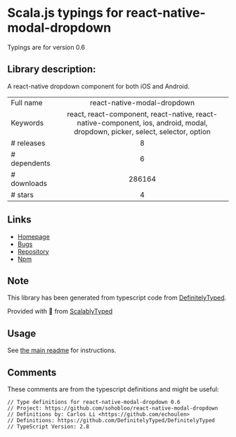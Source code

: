 
# Scala.js typings for react-native-modal-dropdown

Typings are for version 0.6

## Library description:
A react-native dropdown component for both iOS and Android.

|                    |                 |
| ------------------ | :-------------: |
| Full name          | react-native-modal-dropdown |
| Keywords           | react, react-component, react-native, react-native-component, ios, android, modal, dropdown, picker, select, selector, option |
| # releases         | 8 |
| # dependents       | 6 |
| # downloads        | 286164 |
| # stars            | 4 |

## Links
- [Homepage](https://github.com/sohobloo/react-native-modal-dropdown)
- [Bugs](https://github.com/sohobloo/react-native-modal-dropdown/issues)
- [Repository](https://github.com/sohobloo/react-native-modal-dropdown)
- [Npm](https://www.npmjs.com/package/react-native-modal-dropdown)
    


## Note
This library has been generated from typescript code from [DefinitelyTyped](https://definitelytyped.org).

Provided with :purple_heart: from [ScalablyTyped](https://github.com/oyvindberg/ScalablyTyped)

## Usage
See [the main readme](../../readme.md) for instructions.

## Comments

These comments are from the typescript definitions and might be useful:
```
// Type definitions for react-native-modal-dropdown 0.6
// Project: https://github.com/sohobloo/react-native-modal-dropdown
// Definitions by: Carlos Li <https://github.com/echoulen>
// Definitions: https://github.com/DefinitelyTyped/DefinitelyTyped
// TypeScript Version: 2.8

```

